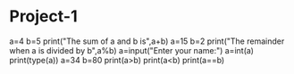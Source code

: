 # Project-1
a=4
b=5
print("The sum of a and b is",a+b)
a=15
b=2
print("The remainder when a is divided by b",a%b)
a=input("Enter your name:")
a=int(a)
print(type(a))
a=34
b=80
print(a>b)
print(a<b)
print(a==b)
